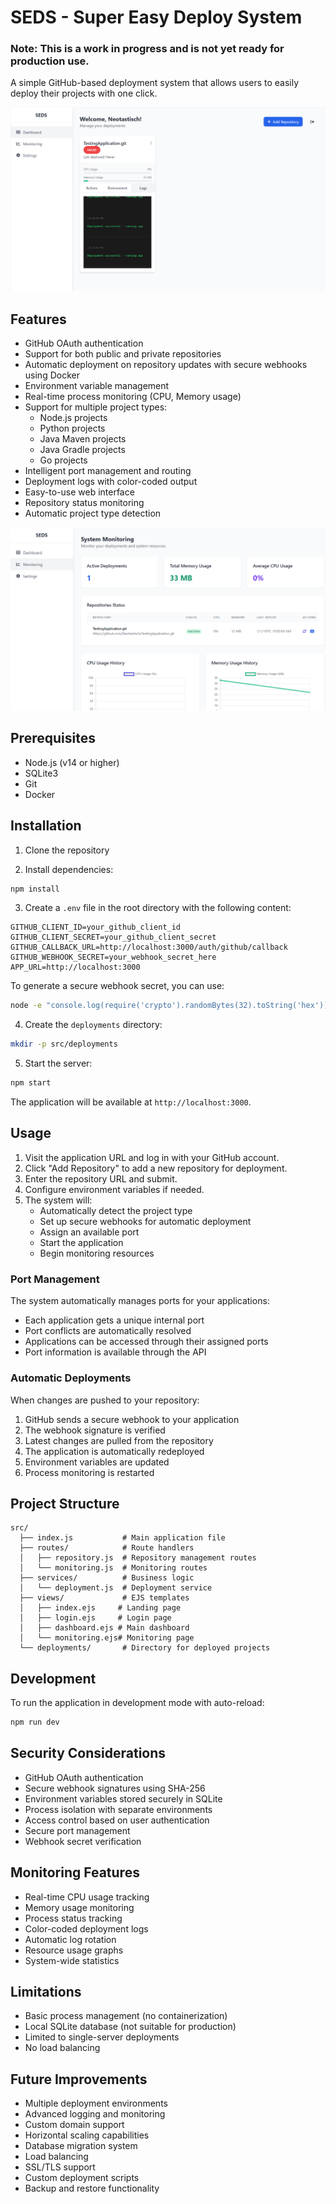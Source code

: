 # SEDS - Super Easy Deploy System

### Note: This is a work in progress and is not yet ready for production use.

A simple GitHub-based deployment system that allows users to easily deploy their projects with one click.

![Dashboard Overview](./images/image.png)

## Features

- GitHub OAuth authentication
- Support for both public and private repositories 
- Automatic deployment on repository updates with secure webhooks using Docker
- Environment variable management
- Real-time process monitoring (CPU, Memory usage)
- Support for multiple project types:
  - Node.js projects
  - Python projects
  - Java Maven projects
  - Java Gradle projects
  - Go projects
- Intelligent port management and routing
- Deployment logs with color-coded output
- Easy-to-use web interface
- Repository status monitoring
- Automatic project type detection

![Monitoring View](./images/image2.png)

## Prerequisites

- Node.js (v14 or higher)
- SQLite3
- Git
- Docker

## Installation

1. Clone the repository

2. Install dependencies:
```bash
npm install
```

3. Create a `.env` file in the root directory with the following content:
```env
GITHUB_CLIENT_ID=your_github_client_id
GITHUB_CLIENT_SECRET=your_github_client_secret
GITHUB_CALLBACK_URL=http://localhost:3000/auth/github/callback
GITHUB_WEBHOOK_SECRET=your_webhook_secret_here
APP_URL=http://localhost:3000
```

To generate a secure webhook secret, you can use:
```bash
node -e "console.log(require('crypto').randomBytes(32).toString('hex'))"
```

4. Create the `deployments` directory:
```bash
mkdir -p src/deployments
```

5. Start the server:
```bash
npm start
```

The application will be available at `http://localhost:3000`.

## Usage

1. Visit the application URL and log in with your GitHub account.
2. Click "Add Repository" to add a new repository for deployment.
3. Enter the repository URL and submit.
4. Configure environment variables if needed.
5. The system will:
   - Automatically detect the project type
   - Set up secure webhooks for automatic deployment
   - Assign an available port
   - Start the application
   - Begin monitoring resources

### Port Management

The system automatically manages ports for your applications:
- Each application gets a unique internal port
- Port conflicts are automatically resolved
- Applications can be accessed through their assigned ports
- Port information is available through the API

### Automatic Deployments

When changes are pushed to your repository:
1. GitHub sends a secure webhook to your application
2. The webhook signature is verified
3. Latest changes are pulled from the repository
4. The application is automatically redeployed
5. Environment variables are updated
6. Process monitoring is restarted

## Project Structure

```
src/
  ├── index.js           # Main application file
  ├── routes/            # Route handlers
  │   ├── repository.js  # Repository management routes
  │   └── monitoring.js  # Monitoring routes
  ├── services/          # Business logic
  │   └── deployment.js  # Deployment service
  ├── views/             # EJS templates
  │   ├── index.ejs     # Landing page
  │   ├── login.ejs     # Login page
  │   ├── dashboard.ejs # Main dashboard
  │   └── monitoring.ejs# Monitoring page
  └── deployments/       # Directory for deployed projects
```

## Development

To run the application in development mode with auto-reload:

```bash
npm run dev
```

## Security Considerations

- GitHub OAuth authentication
- Secure webhook signatures using SHA-256
- Environment variables stored securely in SQLite
- Process isolation with separate environments
- Access control based on user authentication
- Secure port management
- Webhook secret verification

## Monitoring Features

- Real-time CPU usage tracking
- Memory usage monitoring
- Process status tracking
- Color-coded deployment logs
- Automatic log rotation
- Resource usage graphs
- System-wide statistics

## Limitations

- Basic process management (no containerization)
- Local SQLite database (not suitable for production)
- Limited to single-server deployments
- No load balancing

## Future Improvements

- Multiple deployment environments
- Advanced logging and monitoring
- Custom domain support
- Horizontal scaling capabilities
- Database migration system
- Load balancing
- SSL/TLS support
- Custom deployment scripts
- Backup and restore functionality 
